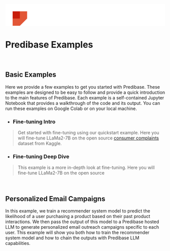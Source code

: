 <p align="center">
  <a href="https://predibase.com/">
    <img src="misc/images/logo.png">
  </a>
</p>

# Predibase Examples

<br/>

## Basic Examples

Here we provide a few examples to get you started with Predibase. These examples are designed to be easy to follow and
provide a quick introduction to the main features of Predibase. Each example is a self-contained Jupyter Notebook that
provides a walkthrough of the code and its output. You can run these examples on Google Colab or on your local machine.
    
* ### Fine-tuning Intro
> Get started with fine-tuning using our quickstart example. Here you will fine-tune LLaMa2-7B on the open source 
> [consumer complaints](https://www.kaggle.com/datasets/selener/consumer-complaint-database) dataset from Kaggle.


* ### Fine-tuning Deep Dive
> This example is a more in-depth look at fine-tuning. Here you will fine-tune LLaMa2-7B on the open source

<br/>

## Personalized Email Campaigns

In this example, we train a recommender system model to predict the likelihood of a user purchasing a product based on
their past product interactions. We then pass the output of this model to a Predibase hosted LLM to generate 
personalized email outreach campaigns specific to each user. This example will show you both how to train the
recommender system model and how to chain the outputs with Predibase LLM capabilities. 